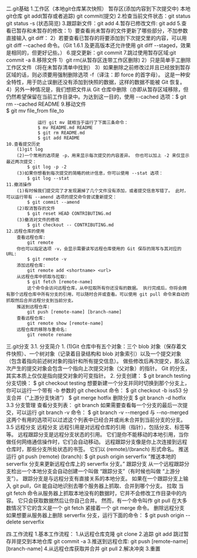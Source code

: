 
二.git基础
    1.工作区（本地git仓库某次快照） 暂存区(添加内容到下次提交中) 本地git仓库
                    git add(暂存或者追踪)         git commit(提交)
    2.检查当前文件状态：git status
                    git status -s (状态简览)
    3.跟踪新文件：git add
    4.暂存已修改文件: git add
    5.查看已暂存和未暂存的修改：1）要查看尚未暂存的文件更新了哪些部分，不加参数直接输入 git diff：
                            2）若要查看已暂存的将要添加到下次提交里的内容，可以用 git diff --cached 命令。（Git 1.6.1 及更高版本还允许使用 git diff --staged，效果是相同的，但更好记些。）
    6.提交更新：git commit
    7.跳过使用暂存区域:git commit -a
    8.移除文件
                1）git rm(从暂存区连带工作区删除)
                2）只是简单手工删除工作区文件（将在未暂存清单中找到）
                3）如果删除之前修改过并且已经放到暂存区域的话，则必须要用强制删除选项 -f（译注：即 force 的首字母）。 这是一种安全特性，用于防止误删还没有添加到快照的数据，这样的数据不能被 Git 恢复。
                4）另外一种情况是，我们想把文件从 Git 仓库中删除（亦即从暂存区域移除，但仍然希望保留在当前工作目录中。为达到这一目的，使用 --cached 选项：$ git rm --cached README
    9.移动文件   
                $ git mv file_from file_to
    
                运行 git mv 就相当于运行了下面三条命令：
                $ mv README.md README
                $ git rm README.md
                $ git add README
    10.查看提交历史
        (1)git log
        (2)一个常用的选项是 -p，用来显示每次提交的内容差异。 你也可以加上 -2 来仅显示最近两次提交：
            $ git log -p -2
        (3)如果你想看到每次提交的简略的统计信息，你可以使用 --stat 选项：
            $ git log --stat
    11.撤消操作
        (1)有时候我们提交完了才发现漏掉了几个文件没有添加，或者提交信息写错了。 此时，可以运行带有 --amend 选项的提交命令尝试重新提交：
            $ git commit --amend
        (2)取消暂存的文件
            $ git reset HEAD CONTRIBUTING.md
        (3)撤消对文件的修改
            $ git checkout -- CONTRIBUTING.md
    12.远程仓库的使用
        查看远程仓库:
            git remote
        你也可以指定选项 -v，会显示需要读写远程仓库使用的 Git 保存的简写与其对应的 URL:
            $ git remote -v
        添加远程仓库:
            git remote add <shortname> <url>
        从远程仓库中抓取与拉取:
            $ git fetch [remote-name]
            这个命令会访问远程仓库，从中拉取所有你还没有的数据。 执行完成后，你将会拥有那个远程仓库中所有分支的引用，可以随时合并或查看。可以使用 git pull 命令来自动的抓取然后合并远程分支到当前分支。
        推送到远程仓库:
            git push [remote-name] [branch-name]
        查看远程仓库:
            git remote show [remote-name]
        远程仓库的移除与重命名:
            git remote rename

三.git分支
    3.1. 分支简介
        1.
            (1)Git 仓库中有五个对象：三个 blob 对象（保存着文件快照）、一个树对象（记录着目录结构和 blob 对象索引）以及一个提交对象（包含着指向前述树对象的指针和所有提交信息）。
            做些修改后再次提交，那么这次产生的提交对象会包含一个指向上次提交对象（父对象）的指针。
            Git 的分支，其实本质上仅仅是指向提交对象的可变指针。
        2.
            分支创建：
                $ git branch testing
            分支切换：
                $ git checkout testing
            想要新建一个分支并同时切换到那个分支上，你可以运行一个带有 -b 参数的 git checkout 命令：
                $ git checkout -b iss53
            分支合并（“上游分支快进”）
                $ git merge hotfix
            删除分支
                $ git branch -d hotfix
    3.3 分支管理
            查看分支列表：
                git branch
            如果需要查看每一个分支的最后一次提交，可以运行 git branch -v 命令：
                    $ git branch -v
            --merged 与 --no-merged 这两个有用的选项可以过滤这个列表中已经合并或尚未合并到当前分支的分支。 
    3.5 远程分支
            远程分支
                远程引用是对远程仓库的引用（指针），包括分支、标签等等。
                远程跟踪分支是远程分支状态的引用。 它们是你不能移动的本地引用，当你做任何网络通信操作时，它们会自动移动。 远程跟踪分支像是你上次连接到远程仓库时，那些分支所处状态的书签。
                它们以 (remote)/(branch) 形式命名。
            推送
                运行 git push (remote) (branch):
                    $ git push origin serverfix
                    “推送本地的 serverfix 分支来更新远程仓库上的 serverfix 分支。”
            跟踪分支
                从一个远程跟踪分支检出一个本地分支会自动创建一个叫做 “跟踪分支”（有时候也叫做 “上游分支”）。 跟踪分支是与远程分支有直接关系的本地分支。 如果在一个跟踪分支上输入 git pull，Git 能自动地识别去哪个服务器上抓取、合并到哪个分支。
            拉取
                当 git fetch 命令从服务器上抓取本地没有的数据时，它并不会修改工作目录中的内容。 它只会获取数据然后让你自己合并。 然而，有一个命令叫作 git pull 在大多数情况下它的含义是一个 git fetch 紧接着一个 git merge 命令。
            删除远程分支
                如果想要从服务器上删除 serverfix 分支，运行下面的命令：
                    $ git push origin --delete serverfix
                    
四.工作流程
    1.基本工作流程：
        1.从远程仓库克隆 git clone
        2.追踪 git add 
        跳过暂存并提交到本地仓库 git commit -a
        3.推送到远程仓库:
                git push [remote-name] [branch-name]
        4.从远程仓库获取并合并 git pull
    2.解决冲突
    3.重置